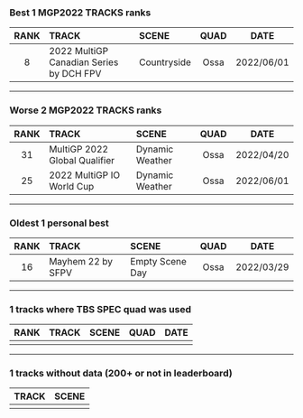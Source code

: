 ### Best 1 MGP2022 TRACKS ranks
|RANK|TRACK|SCENE|QUAD|DATE|
|:---:|:---|:---|:---:|:---:|
|8|2022 MultiGP Canadian Series by DCH FPV|Countryside|Ossa|2022/06/01|
---
### Worse 2 MGP2022 TRACKS ranks
|RANK|TRACK|SCENE|QUAD|DATE|
|:---:|:---|:---|:---:|:---:|
|31|MultiGP 2022 Global Qualifier|Dynamic Weather|Ossa|2022/04/20|
|25|2022 MultiGP IO World Cup|Dynamic Weather|Ossa|2022/06/01|
---
### Oldest 1 personal best
|RANK|TRACK|SCENE|QUAD|DATE|
|:---:|:---|:---|:---:|:---:|
|16|Mayhem 22 by SFPV|Empty Scene Day|Ossa|2022/03/29|
---
### 1 tracks where TBS SPEC quad was used
|RANK|TRACK|SCENE|QUAD|DATE|
|:---:|:---|:---|:---:|:---:|
||||||
---
### 1 tracks without data (200+ or not in leaderboard)
|TRACK|SCENE|
|:---|:---|
|||

